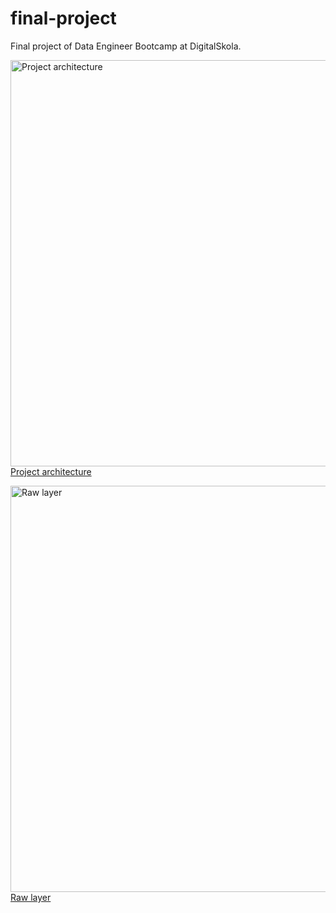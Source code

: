 # final-project
Final project of Data Engineer Bootcamp at DigitalSkola.

<a href="https://drive.google.com/uc?export=view&id=1SksKZauJabZPZcwjICPjNXBSDFulpwry"><img src="https://drive.google.com/uc?export=view&id=1SksKZauJabZPZcwjICPjNXBSDFulpwry" style="width: 650px; max-width: 100%; height: auto" title="Project architecture" />
  Project architecture

  <a href="https://drive.google.com/uc?export=view&id=1F6p-Ac70ks8lr7-YDgMc2V_FaI3CuPGy"><img src="https://drive.google.com/uc?export=view&id=1F6p-Ac70ks8lr7-YDgMc2V_FaI3CuPGy" style="width: 650px; max-width: 100%; height: auto" title="Raw layer" />
    Raw layer
